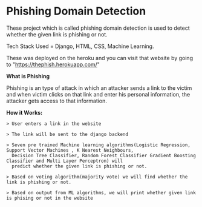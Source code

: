 # Phishing Domain Detection


These project which is called phishing domain detection is used to detect whether the given link is phishing or not. 

Tech Stack Used = Django, HTML, CSS, Machine Learning.

These was deployed on the heroku and you can visit that website by going to "https://thephish.herokuapp.com/"

**What is Phishing** 

Phishing is an type of attack in which an attacker sends a link to the victim and when victim clicks on that link and enter his personal information, 
the attacker gets access to that information. 

**How it Works:** 
```
> User enters a link in the website

> The link will be sent to the django backend

> Seven pre trained Machine learning algorithms(Logistic Regression, Support Vector Machines , K Nearest Neighbours,
  Decision Tree Classifier, Random Forest Classifier Gradient Boosting Classifier and Multi Layer Perceptron) will 
  predict whether the given link is phishing or not.
  
> Based on voting algorithm(majority vote) we will find whether the link is phishing or not.   

> Based on output from ML algorithms, we will print whether given link is phising or not in the website

```
